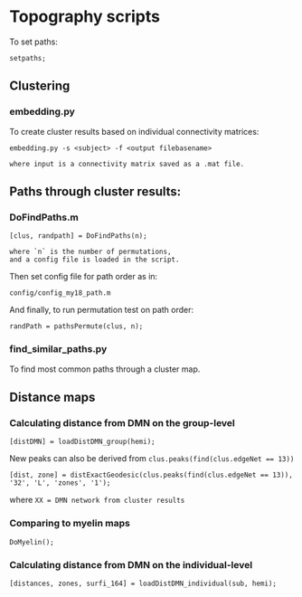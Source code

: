 # Topography scripts

To set paths:

	setpaths;

## Clustering ##

### embedding.py ###

To create cluster results based on individual connectivity matrices:

	embedding.py -s <subject> -f <output filebasename>

	where input is a connectivity matrix saved as a .mat file.


## Paths through cluster results: ##

### DoFindPaths.m ###

	[clus, randpath] = DoFindPaths(n);

	where `n` is the number of permutations,
	and a config file is loaded in the script.

Then set config file for path order as in: 

	config/config_my18_path.m

And finally, to run permutation test on path order:

	randPath = pathsPermute(clus, n);

### find_similar_paths.py ###

To find most common paths through a cluster map.


## Distance maps ##

### Calculating distance from DMN on the group-level ###
	
	[distDMN] = loadDistDMN_group(hemi);

New peaks can also be derived from `clus.peaks(find(clus.edgeNet == 13))`

	[dist, zone] = distExactGeodesic(clus.peaks(find(clus.edgeNet == 13)), '32', 'L', 'zones', '1');

where `XX = DMN network from cluster results` 

### Comparing to myelin maps ###

	DoMyelin();

### Calculating distance from DMN on the individual-level ###

	[distances, zones, surfi_164] = loadDistDMN_individual(sub, hemi);

